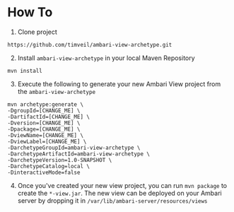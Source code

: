 How To
=====================

1. Clone project
```
https://github.com/timveil/ambari-view-archetype.git
```

2. Install `ambari-view-archetype` in your local Maven Repository
```
mvn install
```

3. Execute the following to generate your new Ambari View project from the `ambari-view-archetype`
```
mvn archetype:generate \
-DgroupId=[CHANGE_ME] \
-DartifactId=[CHANGE_ME] \
-Dversion=[CHANGE_ME] \
-Dpackage=[CHANGE_ME] \
-DviewName=[CHANGE_ME] \
-DviewLabel=[CHANGE_ME] \
-DarchetypeGroupId=ambari-view-archetype \
-DarchetypeArtifactId=ambari-view-archetype \
-DarchetypeVersion=1.0-SNAPSHOT \
-DarchetypeCatalog=local \
-DinteractiveMode=false
```

4.  Once you've created your new view project, you can run `mvn package` to create the `*-view.jar`.  The new view can be deployed on your Ambari server by dropping it in `/var/lib/ambari-server/resources/views`

